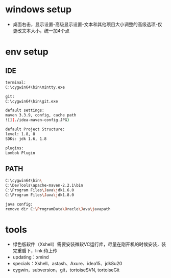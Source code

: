 # windows setup
- 桌面右击，显示设置-高级显示设置-文本和其他项目大小调整的高级选项-仅更改文本大小，统一加4个点

# env setup
## IDE
```bash
terminal:
C:\cygwin64\bin\mintty.exe

git:
C:\cygwin64\bin\git.exe

default settings:
maven 3.3.9, config, cache path
![](./idea-maven-config.JPG)

default Project Structure:
level: 1.8, 8
SDKs: jdk 1.6, 1.8

plugins:
Lombok Plugin
```


## PATH
```bash
C:\cygwin64\bin\
C:\DevTools\apache-maven-2.2.1\bin
C:\Program Files\Java\jdk1.6.0
C:\Program Files\Java\jdk1.8.0

java config:
remove dir C:\ProgramData\Oracle\Java\javapath
```

# tools
- 绿色版软件（Xshell）需要安装微软VC运行库，尽量在刚开机的时候安装，装完重启下，link:待上传
- updating：xmind
- specials：Xshell、astash、Axure、idea15、jdk8u20
- cygwin，subversion，git，tortoiseSVN, tortoiseGit
